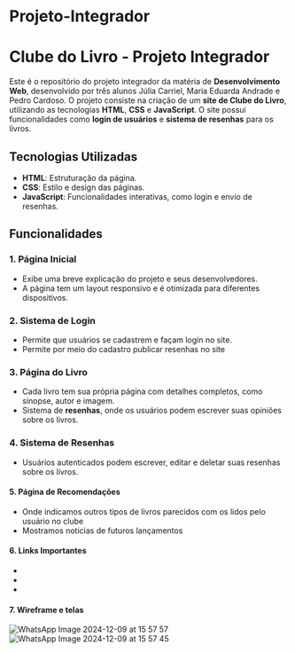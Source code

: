 # Projeto-Integrador
# Clube do Livro - Projeto Integrador

Este é o repositório do projeto integrador da matéria de **Desenvolvimento Web**, desenvolvido por três alunos Júlia Carriel, Maria Eduarda Andrade e Pedro Cardoso. O projeto consiste na criação de um **site de Clube do Livro**, utilizando as tecnologias **HTML**, **CSS** e **JavaScript**. O site possui funcionalidades como **login de usuários** e **sistema de resenhas** para os livros.

## Tecnologias Utilizadas

- **HTML**: Estruturação da página.
- **CSS**: Estilo e design das páginas.
- **JavaScript**: Funcionalidades interativas, como login e envio de resenhas.

## Funcionalidades

### 1. **Página Inicial**
- Exibe uma breve explicação do projeto e seus desenvolvedores.
- A página tem um layout responsivo e é otimizada para diferentes dispositivos.

### 2. **Sistema de Login**
- Permite que usuários se cadastrem e façam login no site.
- Permite por meio do cadastro publicar resenhas no site


### 3. **Página do Livro**
- Cada livro tem sua própria página com detalhes completos, como sinopse, autor e imagem.
- Sistema de **resenhas**, onde os usuários podem escrever suas opiniões sobre os livros.

### 4. **Sistema de Resenhas**
- Usuários autenticados podem escrever, editar e deletar suas resenhas sobre os livros.

#### 5. **Página de Recomendações**
- Onde indicamos outros tipos de livros parecidos com os lidos pelo usuário no clube
- Mostramos noticias de futuros lançamentos
  
#### 6. **Links Importantes**
-
-
-
#### 7. **Wireframe e telas**
![WhatsApp Image 2024-12-09 at 15 57 57](https://github.com/user-attachments/assets/ebcc1128-6cdd-4e06-966d-19f3afdd4fb3)
![WhatsApp Image 2024-12-09 at 15 57 45](https://github.com/user-attachments/assets/1218f5cf-093a-4db9-8785-0f3e59548a86)


  
